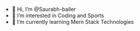 - 👋 Hi, I’m @Saurabh-baller
- 👀 I’m interested in Coding and Sports
- 🌱 I’m currently learning Mern Stack Technologies

